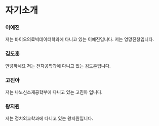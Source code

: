 # 자기소개

### 이예진

저는 바이오의료빅데이터학과에 다니고 있는 이예진입니다.
저는 엉망진창입니다.

### 김도훈

안녕하세요 저는 전자공학과에 다니고 있는 김도훈입니다.

### 고진아

저는 나노신소재공학부에 다니고 있는 고진아 입니다.

### 왕지원

저는 정치외교학과에 다니고 있는 왕지원입니다.
